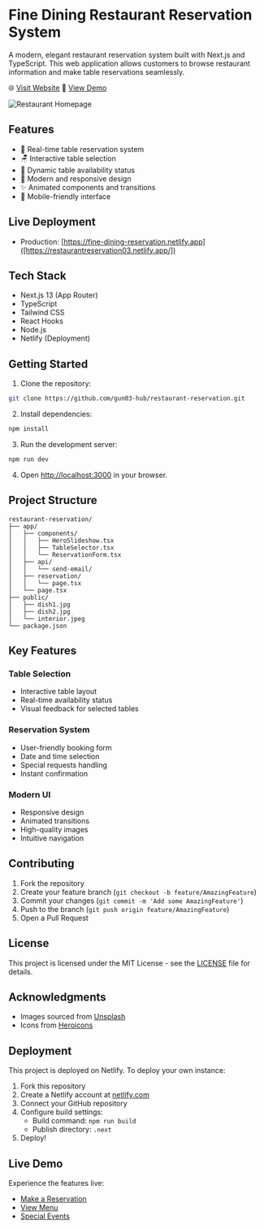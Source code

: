# Fine Dining Restaurant Reservation System

A modern, elegant restaurant reservation system built with Next.js and TypeScript. This web application allows customers to browse restaurant information and make table reservations seamlessly.

🌐 [Visit Website](https://restaurantreservation03.netlify.app/)
📝 [View Demo](https://restaurantreservation03.netlify.app/reservation)

![Restaurant Homepage](public/interior.jpeg)

## Features

- 📅 Real-time table reservation system
- 🪑 Interactive table selection
- 💫 Dynamic table availability status
- 🎨 Modern and responsive design
- ✨ Animated components and transitions
- 📱 Mobile-friendly interface

## Live Deployment

- Production: [https://fine-dining-reservation.netlify.app]([https://restaurantreservation03.netlify.app/])

## Tech Stack

- Next.js 13 (App Router)
- TypeScript
- Tailwind CSS
- React Hooks
- Node.js
- Netlify (Deployment)

## Getting Started

1. Clone the repository:
```bash
git clone https://github.com/gun03-hub/restaurant-reservation.git
```

2. Install dependencies:
```bash
npm install
```

3. Run the development server:
```bash
npm run dev
```

4. Open [http://localhost:3000](http://localhost:3000) in your browser.

## Project Structure

```plaintext
restaurant-reservation/
├── app/
│   ├── components/
│   │   ├── HeroSlideshow.tsx
│   │   ├── TableSelector.tsx
│   │   └── ReservationForm.tsx
│   ├── api/
│   │   └── send-email/
│   ├── reservation/
│   │   └── page.tsx
│   └── page.tsx
├── public/
│   ├── dish1.jpg
│   ├── dish2.jpg
│   └── interior.jpeg
└── package.json
```

## Key Features

### Table Selection
- Interactive table layout
- Real-time availability status
- Visual feedback for selected tables

### Reservation System
- User-friendly booking form
- Date and time selection
- Special requests handling
- Instant confirmation

### Modern UI
- Responsive design
- Animated transitions
- High-quality images
- Intuitive navigation

## Contributing

1. Fork the repository
2. Create your feature branch (`git checkout -b feature/AmazingFeature`)
3. Commit your changes (`git commit -m 'Add some AmazingFeature'`)
4. Push to the branch (`git push origin feature/AmazingFeature`)
5. Open a Pull Request

## License

This project is licensed under the MIT License - see the [LICENSE](LICENSE) file for details.

## Acknowledgments

- Images sourced from [Unsplash](https://unsplash.com)
- Icons from [Heroicons](https://heroicons.com)

## Deployment

This project is deployed on Netlify. To deploy your own instance:

1. Fork this repository
2. Create a Netlify account at [netlify.com](https://netlify.com)
3. Connect your GitHub repository
4. Configure build settings:
   - Build command: `npm run build`
   - Publish directory: `.next`
5. Deploy!

## Live Demo

Experience the features live:
- [Make a Reservation](https://fine-dining-reservation.netlify.app/reservation)
- [View Menu](https://fine-dining-reservation.netlify.app/menu)
- [Special Events](https://fine-dining-reservation.netlify.app/events)

